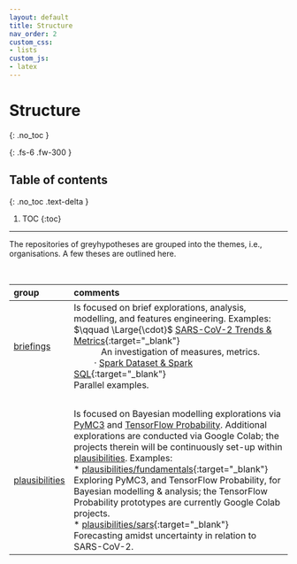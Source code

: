 ```yaml
---
layout: default
title: Structure
nav_order: 2
custom_css:
- lists
custom_js:
- latex
---
```


# Structure
{: .no_toc }

{: .fs-6 .fw-300 }

## Table of contents
{: .no_toc .text-delta }

1. TOC
{:toc}

---

The repositories of greyhypotheses are grouped into the themes, i.e., organisations.  A few theses are outlined here.

<br>

group |comments
:--- |:---
[briefings](https://github.com/briefings) | Is focused on brief explorations, analysis, modelling, and features engineering.  Examples: <br>$\qquad \Large{\cdot}$ [SARS-CoV-2 Trends & Metrics](https://briefings.github.io/briefings/sars){:target="\_blank"}<br>$\qquad$ &nbsp; An investigation of measures, metrics.<br>$\qquad \cdot$ [Spark Dataset & Spark SQL](https://briefings.github.io/briefings/spark-dataset-and-spark-sql){:target="\_blank"}<br>Parallel examples.
&nbsp; | &nbsp;
[plausibilities](https://github.com/plausibilities) |Is focused on Bayesian modelling explorations via <a href="https://docs.pymc.io" target="\_blank">PyMC3</a> and <a href="https://www.tensorflow.org/probability/">TensorFlow Probability</a>.  Additional explorations are conducted via Google Colab; the projects therein will be continuously set-up within <a href="https://github.com/plausibilities" target="\_blank">plausibilities</a>.  Examples: <br> * [plausibilities/fundamentals](https://github.com/plausibilities/fundamentals){:target="\_blank"}<br/>Exploring PyMC3, and TensorFlow Probability, for Bayesian modelling & analysis; the TensorFlow Probability prototypes are currently Google Colab projects. <br> * [plausibilities/sars](https://github.com/plausibilities/sars){:target="\_blank"}<br/>Forecasting amidst uncertainty in relation to SARS-CoV-2.


<br>
<br>
